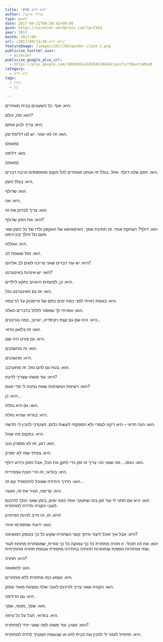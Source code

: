 ```yaml
---
title: 'הוא והיא #36'
author: נמרוד איזנברג
type: post
date: 2017-09-21T06:30:42+00:00
guid: https://aizenimr.wordpress.com/?p=2164
year: 2017
month: 2017/09
url: /2017/09/21/הוא-והיא-36/
featureImage: /images/2017/09/gender_clock-1.png
publicize_twitter_user:
  - aizenimr
publicize_google_plus_url:
  - https://plus.google.com/108430814102045194842/posts/7QewrCaMLm9
category:
  - הוא והיא
tags:
  - זוגיות
  - זמן

---
```

<span lang="he-IL">היא</span><span lang="en-US">: </span><span lang="he-IL">אוף</span><span lang="en-US">. </span><span lang="he-IL">כל השעונים בבית מאחרים</span><span lang="en-US">.</span>

<span lang="he-IL">הוא</span><span lang="en-US">: </span><span lang="he-IL">מה</span><span lang="en-US">, </span><span lang="he-IL">כולם</span><span lang="en-US">?</span>

<span lang="he-IL">היא</span><span lang="en-US">: </span><span lang="he-IL">צריך לכוון אותם</span><span lang="en-US">.</span>

<span lang="he-IL">הוא</span><span lang="en-US">: </span><span lang="he-IL">זה לא יעזור</span><span lang="en-US">. </span><span lang="he-IL">יש לנו דליפת זמן</span><span lang="en-US">.</span>

<span lang="en-US">(</span><span lang="he-IL">פאוזה</span><span lang="en-US">)</span>

<span lang="he-IL">הוא</span><span lang="en-US">: </span><span lang="he-IL">דליפה</span><span lang="en-US">.</span>

<span lang="en-US">(</span><span lang="he-IL">פאוזה</span><span lang="en-US">)</span>

<span lang="he-IL">הוא</span><span lang="en-US">: </span><span lang="he-IL">הזמן שלנו דולף</span><span lang="en-US">. </span><span lang="he-IL">אוזל</span><span lang="en-US">. </span><span lang="he-IL">בגלל זה אנחנו מאחרים לכל מקום ומפספסים הרבה דברים</span><span lang="en-US">.</span>

<span lang="he-IL">היא</span><span lang="en-US">: </span><span lang="he-IL">בגלל הזמן</span><span lang="en-US">.</span>

<span lang="he-IL">הוא</span><span lang="en-US">: </span><span lang="he-IL">שדולף</span><span lang="en-US">.</span>

<span lang="he-IL">היא</span><span lang="en-US">: </span><span lang="he-IL">אה</span><span lang="en-US">.</span>

<span lang="he-IL">הוא</span><span lang="en-US">: </span><span lang="he-IL">צריך לבדוק את זה</span><span lang="en-US">.</span>

<span lang="he-IL">היא</span><span lang="en-US">: </span><span lang="he-IL">את הזמן שדולף</span><span lang="en-US">?</span>

<span lang="he-IL">הוא</span><span lang="en-US">: </span><span lang="he-IL">דולף</span><span lang="en-US">? </span><span lang="he-IL">הצחקת אותי</span><span lang="en-US">. </span><span lang="he-IL">זה חתיכת שפך</span><span lang="en-US">. </span><span lang="he-IL">האימאימא של האקסון ולדז של כל הזמן שאי פעם נזל והלך קיבינימט</span><span lang="en-US">.</span>

<span lang="he-IL">היא</span><span lang="en-US">: </span><span lang="he-IL">וואללה</span><span lang="en-US">.</span>

<span lang="he-IL">הוא</span><span lang="en-US">: </span><span lang="he-IL">מזל ששמת לב</span><span lang="en-US">.</span>

<span lang="he-IL">היא</span><span lang="en-US">: </span><span lang="he-IL">יש עוד דברים שאני צריכה לשים לב אליהם</span><span lang="en-US">?</span>

<span lang="he-IL">הוא</span><span lang="en-US">: </span><span lang="he-IL">יש איטיות באינטרנט</span><span lang="en-US">?</span>

<span lang="he-IL">היא</span><span lang="en-US">: </span><span lang="he-IL">כן</span><span lang="en-US">, </span><span lang="he-IL">לפעמים היוטיוב נתקע לילדים</span><span lang="en-US">.</span>

<span lang="he-IL">הוא</span><span lang="en-US">: </span><span lang="he-IL">אז גם האינטרנט נוזל</span><span lang="en-US">.</span>

<span lang="he-IL">היא</span><span lang="en-US">: </span><span lang="he-IL">באמת ראיתי לפני כמה ימים כתם של פייסבוק על הריצפה</span><span lang="en-US">.</span>

<span lang="he-IL">הוא</span><span lang="en-US">: </span><span lang="he-IL">אמרתי לך שאסור לזלזל בדברים האלה.</span>

<span lang="he-IL">היא</span><span lang="en-US">: </span><span lang="he-IL">היה שם גם קצת ויקיפדיה</span><span lang="en-US">, </span><span lang="he-IL">יוטיוב</span><span lang="en-US">, </span><span lang="he-IL">כמה טורנטים</span><span lang="en-US">...</span>

<span lang="he-IL">הוא</span><span lang="en-US">: </span><span lang="he-IL">זה בלאגן נוראי</span><span lang="en-US">.</span>

<span lang="he-IL">היא</span><span lang="en-US">: </span><span lang="he-IL">גם פורנו היה שם</span><span lang="en-US">.</span>

<span lang="he-IL">הוא</span><span lang="en-US">: </span><span lang="he-IL">זה מהשכנים</span><span lang="en-US">.</span>

<span lang="he-IL">היא</span><span lang="en-US">: </span><span lang="he-IL">מהשכנים</span><span lang="en-US">.</span>

<span lang="he-IL">הוא</span><span lang="en-US">: </span><span lang="he-IL">בטח גם להם נוזל</span><span lang="en-US">. </span><span lang="he-IL">זה מתערבב</span><span lang="en-US">.</span>

<span lang="he-IL">היא</span><span lang="en-US">: </span><span lang="he-IL">עוד משהו שצריך לדעת</span><span lang="en-US">?</span>

<span lang="he-IL">הוא</span><span lang="en-US">: </span><span lang="he-IL">רשימת המשימות שאת נותנת לי מדי פעם</span><span lang="en-US">?</span>

<span lang="he-IL">היא</span><span lang="en-US">: </span><span lang="he-IL">כן</span><span lang="en-US">...</span>

<span lang="he-IL">הוא</span><span lang="en-US">: </span><span lang="he-IL">גם היא נוזלת</span><span lang="en-US">.</span>

<span lang="he-IL">היא</span><span lang="en-US">: </span><span lang="he-IL">בוודאי שהיא נוזלת</span><span lang="en-US">.</span>

<span lang="he-IL">הוא</span><span lang="en-US">: </span><span lang="he-IL">הנה תראי – היא ריקה לגמרי ולא הספקתי לעשות כלום</span><span lang="en-US">. </span><span lang="he-IL">תצטרכי להכין לי חדשה</span><span lang="en-US">.</span>

<span lang="he-IL">היא</span><span lang="en-US">: </span><span lang="he-IL">במקום מה שנזל</span><span lang="en-US">.</span>

<span lang="he-IL">הוא</span><span lang="en-US">: </span><span lang="he-IL">רגע</span><span lang="en-US">, </span><span lang="he-IL">זה לא מספיק טוב</span><span lang="en-US">.</span>

<span lang="he-IL">היא</span><span lang="en-US">: </span><span lang="he-IL">צפיתי שזה לא יספיק</span><span lang="en-US">.</span>

<span lang="he-IL">הוא</span><span lang="en-US">: הממ... </span><span lang="he-IL">מה שאני הכי צריך זה זמן כדי לתקן את הכל, אבל הזמן כידוע דולף</span><span lang="en-US">.</span>

<span lang="he-IL">היא</span><span lang="en-US">: </span><span lang="he-IL">בוודאי</span><span lang="en-US">, </span><span lang="he-IL">זה הרי הוכח אמפירית</span><span lang="en-US">.</span>

<span lang="he-IL">הוא</span><span lang="en-US">: </span><span lang="he-IL">הדרך היחידה שאוכל להתמודד עם זה</span><span lang="en-US">...</span>

<span lang="he-IL">היא</span><span lang="en-US">: </span><span lang="he-IL">קדימה</span><span lang="en-US">, </span><span lang="he-IL">תגיד את זה, מאמי</span><span lang="en-US">.</span>

<span lang="he-IL">הוא</span><span lang="en-US">: </span><span lang="he-IL">היא אם תתני לי עוד זמן בזה שתעזבי אותי כמה ימים, בזמן שאני הולך להיכנס לעובי הקורה ולרדת למחתרת</span><span lang="en-US">.</span>

<span lang="he-IL">היא</span><span lang="en-US">: </span><span lang="he-IL">הו</span><span lang="en-US">, </span><span lang="he-IL">זה חייב להיות הפיתרון</span><span lang="en-US">!</span>

<span lang="he-IL">הוא</span><span lang="en-US">: </span><span lang="he-IL">ידעתי שתסכימי איתי</span><span lang="en-US">.</span>

<span lang="he-IL">היא</span><span lang="en-US">: </span><span lang="he-IL">אבל איך אוכל ליצור איתך קשר כשתהיה שקוע כל כך בעומק המשימה</span><span lang="en-US">?</span>

<span lang="he-IL">הוא</span><span lang="en-US">: </span><span lang="he-IL">את לא תוכלי</span><span lang="en-US">. </span><span lang="he-IL">זו תהיה מחתרת כל כך עמוקה כל כך סודית</span><span lang="en-US">, </span><span lang="he-IL">שמוסתרת מתחת לעוד שתי מחתרות נוספות שחותרות תחתיה בחתירה מתמדת עטופת תחרה מחתרתית</span><span lang="en-US">.</span>

היא: תחרה?

הוא: להסוואה.

<span lang="he-IL">היא</span><span lang="en-US">: </span><span lang="he-IL">נשמע כמו מחתרת ללא מתחרים</span><span lang="en-US">.</span>

<span lang="he-IL">הוא</span><span lang="en-US">: </span><span lang="he-IL">הקורה שאני צריך להיכנס לעובי שלה נמצאת מאוד עמוק</span><span lang="en-US">.</span>

<span lang="he-IL">היא</span><span lang="en-US">: </span><span lang="he-IL">גם הדליפה</span><span lang="en-US">.</span>

<span lang="he-IL">הוא</span><span lang="en-US">: </span><span lang="he-IL">שפך</span><span lang="en-US">, </span><span lang="he-IL">מאמי</span><span lang="en-US">, </span><span lang="he-IL">שפך</span><span lang="en-US">.</span>

<span lang="he-IL">היא</span><span lang="en-US">: </span><span lang="he-IL">בוודאי</span><span lang="en-US">, </span><span lang="he-IL">חבל על כל טיפה</span><span lang="en-US">.</span>

<span lang="he-IL">הוא</span><span lang="en-US">: </span><span lang="he-IL">מצוין</span><span lang="en-US">. </span><span lang="he-IL">עוד משהו לפני שאני יורד למחתרת</span><span lang="en-US">?</span>

<span lang="he-IL">היא</span><span lang="en-US">: </span><span lang="he-IL">תתחיל לעזור לי להכין את הבית לחג או שבאמת תצטרך לרדת למחתרת</span><span lang="en-US">.</span>